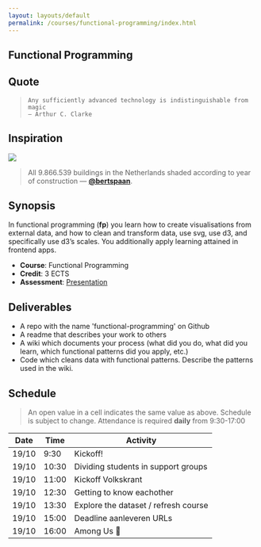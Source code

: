 ```yaml
---
layout: layouts/default
permalink: /courses/functional-programming/index.html
---
```


## Functional Programming

## Quote

> ```text
> Any sufficiently advanced technology is indistinguishable from magic
> — Arthur C. Clarke
> ```

## Inspiration

[![][inspiration-cover]][inspiration-link]

> All 9.866.539 buildings in the Netherlands shaded according to year of
> construction
> — [**@bertspaan**][inspiration-author].

## Synopsis

In functional programming (**fp**) you learn how to create visualisations from
external data, and how to clean and transform data, use svg, use d3, and
specifically use d3’s scales.
You additionally apply learning attained in frontend apps.

*   **Course**: Functional Programming
*   **Credit**: 3 ECTS
*   **Assessment**: [Presentation][assessment]

## Deliverables
* A repo with the name 'functional-programming' on Github
* A readme that describes your work to others 
* A wiki which documents your process (what did you do, what did you learn, which functional patterns did you apply, etc.)
* Code which cleans data with functional patterns. Describe the patterns used in the wiki.

## Schedule
> An open value in a cell indicates the same value as above.
> Schedule is subject to change.
Attendance is required **daily** from 9:30-17:00

| Date  | Time  | Activity                             |
|-------|-------|--------------------------------------|
| 19/10 | 9:30  | Kickoff!                             |
| 19/10 | 10:30 | Dividing students in support groups  |
| 19/10 | 11:00 | Kickoff Volkskrant                   |
| 19/10 | 12:30 | Getting to know eachother            |
| 19/10 | 13:30 | Explore the dataset / refresh course |
| 19/10 | 15:00 | Deadline aanleveren URLs             |
| 19/10 | 16:00 | Among Us 🎉                          |


[banner]: https://cdn.jsdelivr.net/gh/cmda-tt/logo@6b810afa/banner-functional-programming.svg

[inspiration-cover]: ../images/buildings.jpg

[inspiration-link]: http://code.waag.org/buildings/

[inspiration-author]: https://github.com/bertspaan

[assessment]: ./assessment.md
